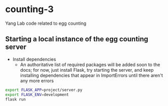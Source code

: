 # counting-3
Yang Lab code related to egg counting

## Starting a local instance of the egg counting server
- Install dependencies
    - An authoritative list of required packages will be added soon to the docs; for now, just install Flask, try starting the server, and keep installing dependencies that appear in ImportErrors until there aren't any more errors
```bash
export FLASK_APP=project/server.py
export FLASK_ENV=development
flask run
```


